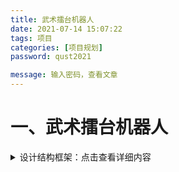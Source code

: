 ```yaml
---
title: 武术擂台机器人
date: 2021-07-14 15:07:22
tags: 项目
categories: [项目规划]
password: qust2021

message: 输入密码，查看文章
---
```

# 一、武术擂台机器人
<details>
    <summary>设计结构框架：点击查看详细内容</summary>
        <li><input disabled="" type="checkbox"> 结构设计
            <ul>
                <li><input checked="" disabled="" type="checkbox"> 钣金结构设计</li>
                <li><input checked="" disabled="" type="checkbox"> 固定传感器支架</li>
                <li><input disabled="" type="checkbox"> 车内电路板固定支撑板</li>
                <li><input disabled="" type="checkbox"> 电池固定与缓冲</li>
                <li><input disabled="" type="checkbox"> 电机抗磁干扰结构设计</li>
            </ul>
        </li>
        <li><input disabled="" type="checkbox"> 电路设计
            <ul>
                <li><input checked="" disabled="" type="checkbox"> 24V、12V、5V、3.3V稳压电路</li>
                <li><input disabled="" type="checkbox"> 基于IR2184的电机驱动电路</li>
                <li><input disabled="" type="checkbox"> 短路保护与过载保护</li>
                <li><input checked="" disabled="" type="checkbox"> 信号隔离电路</li>
                <li><input disabled="" type="checkbox"> 基于电路的环向传感器方向分辨电路</li>
            </ul>
        </li>
        <li><input disabled="" type="checkbox"> 基于FreeRTOS的程序框架设计
            <ul>
                <li><input checked="" disabled="" type="checkbox"> 调试功能设计
                    <ul>
                        <li><input checked="" disabled="" type="checkbox"> 蓝牙通信</li>
                        <li><input checked="" disabled="" type="checkbox"> OLED显示</li>
                        <li><input disabled="" type="checkbox"> SD卡读取</li>
                    </ul>
                </li>
                <li><input disabled="" type="checkbox"> 传感层
                    <ul>
                        <li><input checked="" disabled="" type="checkbox"> DMA读取ADC数据</li>
                        <li><input disabled="" type="checkbox"> 读取编码器数值</li>
                        <li><input disabled="" type="checkbox"> 读取电机驱动电流</li>
                        <li><input disabled="" type="checkbox"> 电机基本控制</li>
                    </ul>
                </li>
                <li><input disabled="" type="checkbox"> 感知层
                    <ul>
                        <li><input checked="" disabled="" type="checkbox"> 数据分类与冗余数据的简单融合</li>
                        <li><input checked="" disabled="" type="checkbox"> 基于程序的环向传感器方向分辨</li>
                        <li><input disabled="" type="checkbox"> 基于三角形布置灰度传感器的位置感知</li>
                        <li><input disabled="" type="checkbox"> 落台检测与方向判断</li>
                        <li><input disabled="" type="checkbox"> 登台位置选择</li>
                    </ul>
                </li>
                <li><input disabled="" type="checkbox"> 决策层
                    <ul>
                        <li><input disabled="" type="checkbox"> 巡航</li>
                        <li><input checked="" disabled="" type="checkbox"> 寻找敌人</li>
                        <li><input disabled="" type="checkbox"> 对抗</li>
                        <li><input disabled="" type="checkbox"> 使用概率法的对敌人位置预估</li>
                    </ul>
                </li>
            </ul>
        </li>
  <!-- <pre><code>title，value，callBack可以缺省</code></pre> -->
</details>
